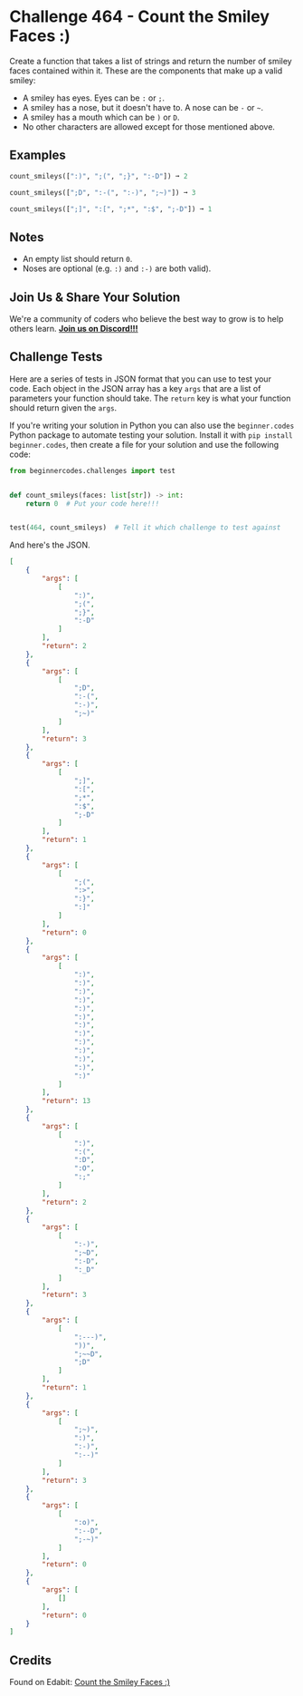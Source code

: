 # Challenge 464 - Count the Smiley Faces :)

Create a function that takes a list of strings and return the number of smiley faces contained within it. These are the components that make up a valid smiley:

- A smiley has eyes. Eyes can be `:` or `;`.
- A smiley has a nose, but it doesn't have to. A nose can be `-` or `~`.
- A smiley has a mouth which can be `)` or `D`.
- No other characters are allowed except for those mentioned above.

## Examples
```python
count_smileys([":)", ";(", ";}", ":-D"]) ➞ 2

count_smileys([";D", ":-(", ":-)", ";~)"]) ➞ 3

count_smileys([";]", ":[", ";*", ":$", ";-D"]) ➞ 1
```
## Notes

- An empty list should return `0`.
- Noses are optional (e.g. `:)` and `:-)` are both valid).

## Join Us & Share Your Solution

We're a community of coders who believe the best way to grow is to help others learn. **[Join us on Discord!!!]("https"://discord.gg/sfHykntuGy)**

## Challenge Tests

Here are a series of tests in JSON format that you can use to test your code. Each object in the JSON array has a key `args` that are a list of parameters your function should take. The `return` key is what your function should return given the `args`. 

If you're writing your solution in Python you can also use the `beginner.codes` Python package to automate testing your solution. Install it with `pip install beginner.codes`, then create a file for your solution and use the following code:
```python
from beginnercodes.challenges import test


def count_smileys(faces: list[str]) -> int:
    return 0  # Put your code here!!!


test(464, count_smileys)  # Tell it which challenge to test against
```
And here's the JSON.
```json
[
    {
        "args": [
            [
                ":)",
                ";(",
                ";}",
                ":-D"
            ]
        ],
        "return": 2
    },
    {
        "args": [
            [
                ";D",
                ":-(",
                ":-)",
                ";~)"
            ]
        ],
        "return": 3
    },
    {
        "args": [
            [
                ";]",
                ":[",
                ";*",
                ":$",
                ";-D"
            ]
        ],
        "return": 1
    },
    {
        "args": [
            [
                ";(",
                ":>",
                ":}",
                ":]"
            ]
        ],
        "return": 0
    },
    {
        "args": [
            [
                ":)",
                ":)",
                ":)",
                ":)",
                ":)",
                ":)",
                ":)",
                ":)",
                ":)",
                ":)",
                ":)",
                ":)",
                ":)"
            ]
        ],
        "return": 13
    },
    {
        "args": [
            [
                ":)",
                ":(",
                ":D",
                ":O",
                ":;"
            ]
        ],
        "return": 2
    },
    {
        "args": [
            [
                ":-)",
                ";~D",
                ":-D",
                ":_D"
            ]
        ],
        "return": 3
    },
    {
        "args": [
            [
                ":---)",
                "))",
                ";~~D",
                ";D"
            ]
        ],
        "return": 1
    },
    {
        "args": [
            [
                ";~)",
                ":)",
                ":-)",
                ":--)"
            ]
        ],
        "return": 3
    },
    {
        "args": [
            [
                ":o)",
                ":--D",
                ";-~)"
            ]
        ],
        "return": 0
    },
    {
        "args": [
            []
        ],
        "return": 0
    }
]
```
## Credits

Found on Edabit: [Count the Smiley Faces :)](https://edabit.com/challenge/gfo2RDnW7atsvQqnY)
